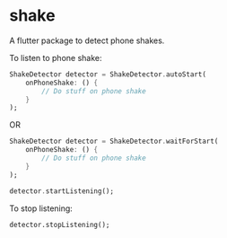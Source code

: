 # shake

A flutter package to detect phone shakes.

To listen to phone shake:

```dart
ShakeDetector detector = ShakeDetector.autoStart(
    onPhoneShake: () {
        // Do stuff on phone shake
    }
);
```

OR

```dart
ShakeDetector detector = ShakeDetector.waitForStart(
    onPhoneShake: () {
        // Do stuff on phone shake
    }
);

detector.startListening();
```

To stop listening:

```
detector.stopListening();
```
